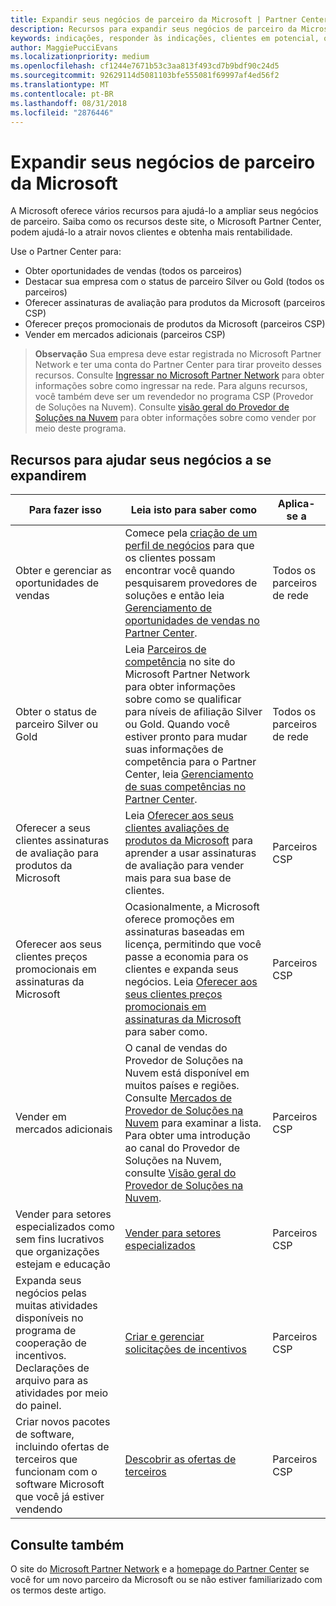 ```yaml
---
title: Expandir seus negócios de parceiro da Microsoft | Partner Center
description: Recursos para expandir seus negócios de parceiro da Microsoft. Inclui como obter as oportunidades de vendas (indicações) da Microsoft.
keywords: indicações, responder às indicações, clientes em potencial, oportunidades de vendas, perfil de marketing, perfil de negócios, expandir seus negócios, oportunidades de negócios, competências, afiliação silver, afiliação gold, ofertas de avaliação, expansão de mercado, nuvens nacionais
author: MaggiePucciEvans
ms.localizationpriority: medium
ms.openlocfilehash: cf1244e7671b53c3aa813f493cd7b9bdf90c24d5
ms.sourcegitcommit: 92629114d5081103bfe555081f69997af4ed56f2
ms.translationtype: MT
ms.contentlocale: pt-BR
ms.lasthandoff: 08/31/2018
ms.locfileid: "2876446"
---
```

# <a name="grow-your-microsoft-partner-business"></a>Expandir seus negócios de parceiro da Microsoft 

A Microsoft oferece vários recursos para ajudá-lo a ampliar seus negócios de parceiro. Saiba como os recursos deste site, o Microsoft Partner Center, podem ajudá-lo a atrair novos clientes e obtenha mais rentabilidade. 

Use o Partner Center para:

-   Obter oportunidades de vendas (todos os parceiros)
-   Destacar sua empresa com o status de parceiro Silver ou Gold (todos os parceiros)
-   Oferecer assinaturas de avaliação para produtos da Microsoft (parceiros CSP)
-   Oferecer preços promocionais de produtos da Microsoft (parceiros CSP)
-   Vender em mercados adicionais (parceiros CSP)

>**Observação** Sua empresa deve estar registrada no Microsoft Partner Network e ter uma conta do Partner Center para tirar proveito desses recursos. Consulte [Ingressar no Microsoft Partner Network](mpn-overview.md) para obter informações sobre como ingressar na rede. Para alguns recursos, você também deve ser um revendedor no programa CSP (Provedor de Soluções na Nuvem). Consulte [visão geral do Provedor de Soluções na Nuvem](csp-overview.md) para obter informações sobre como vender por meio deste programa.

## <a name="resources-to-help-your-business-grow"></a>Recursos para ajudar seus negócios a se expandirem

|  **Para fazer isso**  |  **Leia isto para saber como**  |  **Aplica-se a**  |
|--------------|-----------|--------------
| Obter e gerenciar as oportunidades de vendas | Comece pela [criação de um perfil de negócios](create-a-marketing-profile.md) para que os clientes possam encontrar você quando pesquisarem provedores de soluções e então leia [Gerenciamento de oportunidades de vendas no Partner Center](responding-to-referrals.md). | Todos os parceiros de rede |
| Obter o status de parceiro Silver ou Gold | Leia [Parceiros de competência](https://partner.microsoft.com/membership/competencies) no site do Microsoft Partner Network para obter informações sobre como se qualificar para níveis de afiliação Silver ou Gold. Quando você estiver pronto para mudar suas informações de competência para o Partner Center, leia [Gerenciamento de suas competências no Partner Center](competencies.md). | Todos os parceiros de rede |
| Oferecer a seus clientes assinaturas de avaliação para produtos da Microsoft | Leia [Oferecer aos seus clientes avaliações de produtos da Microsoft](offer-your-customers-trials-of-microsoft-products.md) para aprender a usar assinaturas de avaliação para vender mais para sua base de clientes.| Parceiros CSP |
| Oferecer aos seus clientes preços promocionais em assinaturas da Microsoft | Ocasionalmente, a Microsoft oferece promoções em assinaturas baseadas em licença, permitindo que você passe a economia para os clientes e expanda seus negócios. Leia [Oferecer aos seus clientes preços promocionais em assinaturas da Microsoft](promotions.md) para saber como. | Parceiros CSP |
| Vender em mercados adicionais | O canal de vendas do Provedor de Soluções na Nuvem está disponível em muitos países e regiões. Consulte [Mercados de Provedor de Soluções na Nuvem](agreements.md) para examinar a lista. Para obter uma introdução ao canal do Provedor de Soluções na Nuvem, consulte [Visão geral do Provedor de Soluções na Nuvem](csp-overview.md).  | Parceiros CSP |
Vender para setores especializados como sem fins lucrativos que organizações estejam e educação|[Vender para setores especializados](get-special-pricing-for-offers.md)|Parceiros CSP|
|Expanda seus negócios pelas muitas atividades disponíveis no programa de cooperação de incentivos. Declarações de arquivo para as atividades por meio do painel.| [Criar e gerenciar solicitações de incentivos](create-incentives-claims.md)|Parceiros CSP|
|Criar novos pacotes de software, incluindo ofertas de terceiros que funcionam com o software Microsoft que você já estiver vendendo|[Descobrir as ofertas de terceiros](third-party-offers.md)|Parceiros CSP|

## <a name="see-also"></a>Consulte também

O site do [Microsoft Partner Network](https://partner.microsoft.com) e a [homepage do Partner Center](https://partnercenter.microsoft.com/partner/home) se você for um novo parceiro da Microsoft ou se não estiver familiarizado com os termos deste artigo.

